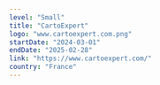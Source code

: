 ```yaml
---
level: "Small"
title: "CartoExpert"
logo: "www.cartoexpert.com.png"
startDate: "2024-03-01"
endDate: "2025-02-28"
link: "https://www.cartoexpert.com/"
country: "France"
---
```

